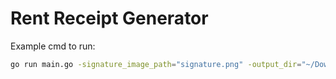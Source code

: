 # Rent Receipt Generator

Example cmd to run:

```sh
go run main.go -signature_image_path="signature.png" -output_dir="~/Downloads"
```